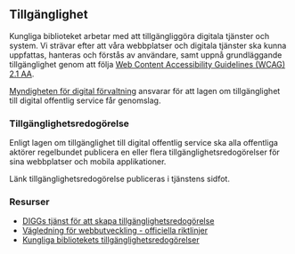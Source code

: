 ## Tillgänglighet
Kungliga biblioteket arbetar med att tillgängliggöra digitala tjänster och system. Vi strävar efter att våra webbplatser och digitala tjänster ska kunna uppfattas, hanteras och förstås av användare, samt uppnå grundläggande tillgänglighet genom att följa [Web Content Accessibility Guidelines (WCAG) 2.1 AA](https://www.w3.org/TR/2008/REC-WCAG20-20081211/).

[Myndigheten för digital förvaltning](https://www.digg.se/) ansvarar för att lagen om tillgänglighet till digital offentlig service får genomslag. 

### Tillgänglighetsredogörelse
Enligt lagen om tillgänglighet till digital offentlig service ska alla offentliga aktörer regelbundet publicera en eller flera tillgänglighetsredogörelser för sina webbplatser och mobila applikationer.

<span class="badge bg-info badge-icon text-dark"><i class="kbico-info"></i></span> Länk tillgänglighetsredogörelse publiceras i tjänstens sidfot. 

### Resurser
- [DIGGs tjänst för att skapa tillgänglighetsredogörelse](https://trg.digg.se/asg.php)
- [Vägledning för webbutveckling - officiella riktlinjer](https://webbriktlinjer.se/)
- [Kungliga bibliotekets tillgänglighetsredogörelser](https://www.kb.se/om-oss/tillganglighet-pa-kbs-webbplatser-och-digitala-tjanster.html)
